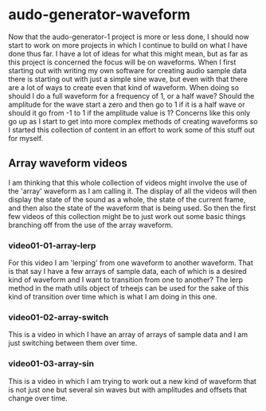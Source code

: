 # audo-generator-waveform

Now that the audo-generator-1 project is more or less done, I should now start to work on more projects in which I continue to build on what I have done thus far. I have a lot of ideas for what this might mean, but as far as this project is concerned the focus will be on waveforms. When I first starting out with writing my own software for creating audio sample data there is starting out with just a simple sine wave, but even with that there are a lot of ways to create even that kind of waveform. When doing so should I do a full waveform for a frequency of 1, or a half wave? Should the amplitude for the wave start a zero and then go to 1 if it is a half wave or should it go from -1 to 1 if the amplitude value is 1? Concerns like this only go up as I start to get into more complex methods of creating waveforms so I started this collection of content in an effort to work some of this stuff out for myself.

## Array waveform videos

I am thinking that this whole collection of videos might involve the use of the 'array' waveform as I am calling it. The display of all the videos will then display the state of the sound as a whole, the state of the current frame, and then also the state of the waveform that is being used. So then the first few videos of this collection might be to just work out some basic things branching off from the use of the array waveform.

### video01-01-array-lerp

For this video I am 'lerping' from one waveform to another waveform. That is that say I have a few arrays of sample data, each of which is a desired kind of waveform and I want to transition from one to another? The lerp method in the math utils object of trheejs can be used for the sake of this kind of transition over time which is what I am doing in this one.


### video01-02-array-switch

This is a video in which I have an array of arrays of sample data and I am just switching between them over time.

### video01-03-array-sin

This is a video in which I am trying to work out a new kind of waveform that is not just one but several sin waves but with amplitudes and offsets that change over time.